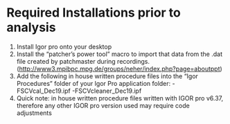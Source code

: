 # Required Installations prior to analysis

1) Install Igor pro onto your desktop
2) Install the “patcher’s power tool” macro to import that data from the .dat file created by patchmaster during recordings.  
   (http://www3.mpibpc.mpg.de/groups/neher/index.php?page=aboutppt)
3) Add the following in house written procedure files into the “Igor Procedures” folder of your Igor Pro application folder: 
    -FSCVcal_Dec19.ipf
    -FSCVcleaner_Dec19.ipf
4) Quick note: in house written procedure files written with IGOR pro v6.37, therefore any other IGOR pro version used may require code adjustments
  




